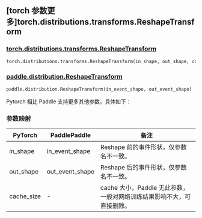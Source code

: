 ## [torch 参数更多]torch.distributions.transforms.ReshapeTransform

### [torch.distributions.transforms.ReshapeTransform](https://pytorch.org/docs/stable/distributions.html#torch.distributions.transforms.ReshapeTransform)

```python
torch.distributions.transforms.ReshapeTransform(in_shape, out_shape, cache_size=0)
```

### [paddle.distribution.ReshapeTransform](https://www.paddlepaddle.org.cn/documentation/docs/zh/develop/api/paddle/distribution/ReshapeTransform_cn.html)

```python
paddle.distribution.ReshapeTransform(in_event_shape, out_event_shape)
```

Pytorch 相比 Paddle 支持更多其他参数，具体如下：

### 参数映射

| PyTorch    | PaddlePaddle    | 备注                                        |
| ---------- | --------------- | ------------------------------------------- |
| in_shape   | in_event_shape  | Reshape 前的事件形状，仅参数名不一致。      |
| out_shape  | out_event_shape | Reshape 后的事件形状，仅参数名不一致。      |
| cache_size | -               | cache 大小，Paddle 无此参数，一般对网络训练结果影响不大，可直接删除。 |
